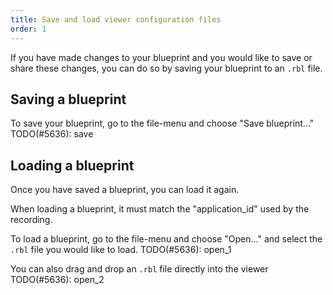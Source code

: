 ```yaml
---
title: Save and load viewer configuration files
order: 1
---
```


If you have made changes to your blueprint and you would like to save or share these changes,
you can do so by saving your blueprint to an `.rbl` file.

## Saving a blueprint

To save your blueprint, go to the file-menu and choose "Save blueprint…"
TODO(#5636): save

## Loading a blueprint

Once you have saved a blueprint, you can load it again.

When loading a blueprint, it must match the "application_id" used by the recording.

To load a blueprint, go to the file-menu and choose "Open…" and select the `.rbl` file you would like to load.
TODO(#5636): open_1

You can also drag and drop an `.rbl` file directly into the viewer
TODO(#5636): open_2
